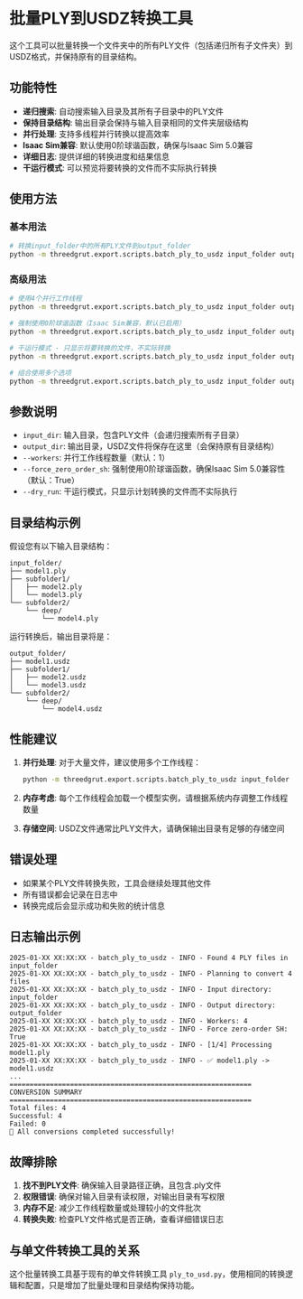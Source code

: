 # 批量PLY到USDZ转换工具

这个工具可以批量转换一个文件夹中的所有PLY文件（包括递归所有子文件夹）到USDZ格式，并保持原有的目录结构。

## 功能特性

- **递归搜索**: 自动搜索输入目录及其所有子目录中的PLY文件
- **保持目录结构**: 输出目录会保持与输入目录相同的文件夹层级结构
- **并行处理**: 支持多线程并行转换以提高效率
- **Isaac Sim兼容**: 默认使用0阶球谐函数，确保与Isaac Sim 5.0兼容
- **详细日志**: 提供详细的转换进度和结果信息
- **干运行模式**: 可以预览将要转换的文件而不实际执行转换

## 使用方法

### 基本用法

```bash
# 转换input_folder中的所有PLY文件到output_folder
python -m threedgrut.export.scripts.batch_ply_to_usdz input_folder output_folder
```

### 高级用法

```bash
# 使用4个并行工作线程
python -m threedgrut.export.scripts.batch_ply_to_usdz input_folder output_folder --workers 4

# 强制使用0阶球谐函数（Isaac Sim兼容，默认已启用）
python -m threedgrut.export.scripts.batch_ply_to_usdz input_folder output_folder --force_zero_order_sh

# 干运行模式 - 只显示将要转换的文件，不实际转换
python -m threedgrut.export.scripts.batch_ply_to_usdz input_folder output_folder --dry_run

# 组合使用多个选项
python -m threedgrut.export.scripts.batch_ply_to_usdz input_folder output_folder --workers 8 --force_zero_order_sh --dry_run
```

## 参数说明

- `input_dir`: 输入目录，包含PLY文件（会递归搜索所有子目录）
- `output_dir`: 输出目录，USDZ文件将保存在这里（会保持原有目录结构）
- `--workers`: 并行工作线程数量（默认：1）
- `--force_zero_order_sh`: 强制使用0阶球谐函数，确保Isaac Sim 5.0兼容性（默认：True）
- `--dry_run`: 干运行模式，只显示计划转换的文件而不实际执行

## 目录结构示例

假设您有以下输入目录结构：

```
input_folder/
├── model1.ply
├── subfolder1/
│   ├── model2.ply
│   └── model3.ply
└── subfolder2/
    └── deep/
        └── model4.ply
```

运行转换后，输出目录将是：

```
output_folder/
├── model1.usdz
├── subfolder1/
│   ├── model2.usdz
│   └── model3.usdz
└── subfolder2/
    └── deep/
        └── model4.usdz
```

## 性能建议

1. **并行处理**: 对于大量文件，建议使用多个工作线程：
   ```bash
   python -m threedgrut.export.scripts.batch_ply_to_usdz input_folder output_folder --workers 4
   ```

2. **内存考虑**: 每个工作线程会加载一个模型实例，请根据系统内存调整工作线程数量

3. **存储空间**: USDZ文件通常比PLY文件大，请确保输出目录有足够的存储空间

## 错误处理

- 如果某个PLY文件转换失败，工具会继续处理其他文件
- 所有错误都会记录在日志中
- 转换完成后会显示成功和失败的统计信息

## 日志输出示例

```
2025-01-XX XX:XX:XX - batch_ply_to_usdz - INFO - Found 4 PLY files in input_folder
2025-01-XX XX:XX:XX - batch_ply_to_usdz - INFO - Planning to convert 4 files
2025-01-XX XX:XX:XX - batch_ply_to_usdz - INFO - Input directory: input_folder
2025-01-XX XX:XX:XX - batch_ply_to_usdz - INFO - Output directory: output_folder
2025-01-XX XX:XX:XX - batch_ply_to_usdz - INFO - Workers: 4
2025-01-XX XX:XX:XX - batch_ply_to_usdz - INFO - Force zero-order SH: True
2025-01-XX XX:XX:XX - batch_ply_to_usdz - INFO - [1/4] Processing model1.ply
2025-01-XX XX:XX:XX - batch_ply_to_usdz - INFO - ✅ model1.ply -> model1.usdz
...
============================================================
CONVERSION SUMMARY
============================================================
Total files: 4
Successful: 4
Failed: 0
🎉 All conversions completed successfully!
```

## 故障排除

1. **找不到PLY文件**: 确保输入目录路径正确，且包含.ply文件
2. **权限错误**: 确保对输入目录有读权限，对输出目录有写权限
3. **内存不足**: 减少工作线程数量或处理较小的文件批次
4. **转换失败**: 检查PLY文件格式是否正确，查看详细错误日志

## 与单文件转换工具的关系

这个批量转换工具基于现有的单文件转换工具 `ply_to_usd.py`，使用相同的转换逻辑和配置，只是增加了批量处理和目录结构保持功能。
